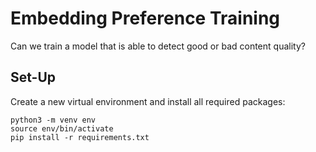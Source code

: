 # Embedding Preference Training

Can we train a model that is able to detect good or bad content quality?

## Set-Up

Create a new virtual environment and install all required packages:

```
python3 -m venv env
source env/bin/activate
pip install -r requirements.txt
```